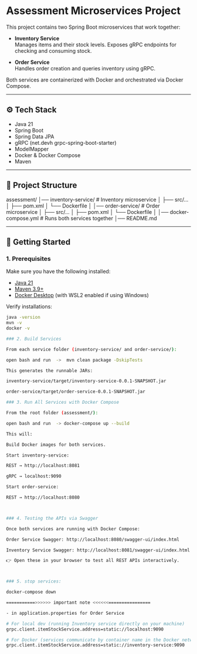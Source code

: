 # Assessment Microservices Project

This project contains two Spring Boot microservices that work together:

- **Inventory Service**  
  Manages items and their stock levels. Exposes gRPC endpoints for checking and consuming stock.

- **Order Service**  
  Handles order creation and queries inventory using gRPC.

Both services are containerized with Docker and orchestrated via Docker Compose.

---

## ⚙️ Tech Stack
- Java 21
- Spring Boot
- Spring Data JPA
- gRPC (net.devh grpc-spring-boot-starter)
- ModelMapper
- Docker & Docker Compose
- Maven

---

## 📂 Project Structure
assessment/
│── inventory-service/ # Inventory microservice
│ ├── src/...
│ ├── pom.xml
│ └── Dockerfile
│
│── order-service/ # Order microservice
│ ├── src/...
│ ├── pom.xml
│ └── Dockerfile
│
│── docker-compose.yml # Runs both services together
│── README.md


---

## 🚀 Getting Started

### 1. Prerequisites
Make sure you have the following installed:

- [Java 21](https://adoptium.net/)  
- [Maven 3.9+](https://maven.apache.org/)  
- [Docker Desktop](https://www.docker.com/products/docker-desktop) (with WSL2 enabled if using Windows)  

Verify installations:
```bash
java -version
mvn -v
docker -v

### 2. Build Services

From each service folder (inventory-service/ and order-service/):

open bash and run  ->  mvn clean package -DskipTests

This generates the runnable JARs:

inventory-service/target/inventory-service-0.0.1-SNAPSHOT.jar

order-service/target/order-service-0.0.1-SNAPSHOT.jar

### 3. Run All Services with Docker Compose

From the root folder (assessment/):

open bash and run  -> docker-compose up --build

This will:

Build Docker images for both services.

Start inventory-service:

REST → http://localhost:8081

gRPC → localhost:9090

Start order-service:

REST → http://localhost:8080



### 4. Testing the APIs via Swagger

Once both services are running with Docker Compose:

Order Service Swagger: http://localhost:8080/swagger-ui/index.html

Inventory Service Swagger: http://localhost:8081/swagger-ui/index.html

👉 Open these in your browser to test all REST APIs interactively.



### 5. stop services:

docker-compose down

===========>>>>>> important note <<<<<<================

- in application.properties for Order Service

# For local dev (running Inventory service directly on your machine)
grpc.client.itemStockService.address=static://localhost:9090

# For Docker (services communicate by container name in the Docker network)
grpc.client.itemStockService.address=static://inventory-service:9090